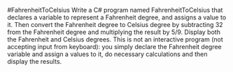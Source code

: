 #FahrenheitToCelsius
Write a C# program named FahrenheitToCelsius that declares a variable to represent a Fahrenheit degree, and assigns a value to it. Then convert the Fahrenheit degree to Celsius degree by subtracting 32 from the Fahrenheit degree and multiplying the result by 5/9. Display both the Fahrenheit and Celsius degrees. This is not an interactive program (not accepting input from keyboard): you simply declare the Fahrenheit degree variable and assign a values to it, do necessary calculations and then display the results.
